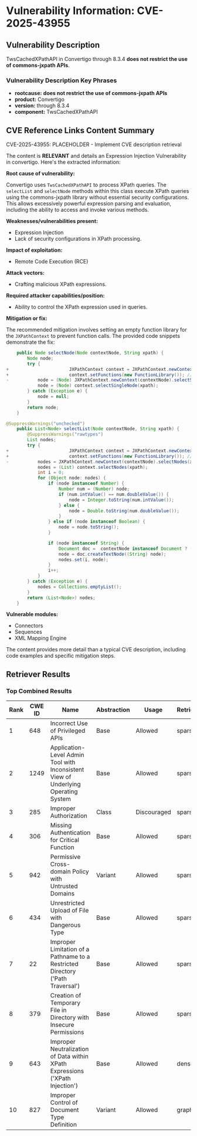 # Vulnerability Information: CVE-2025-43955

## Vulnerability Description
TwsCachedXPathAPI in Convertigo through 8.3.4 **does not restrict the use of commons-jxpath APIs**.

### Vulnerability Description Key Phrases
- **rootcause:** **does not restrict the use of commons-jxpath APIs**
- **product:** Convertigo
- **version:** through 8.3.4
- **component:** TwsCachedXPathAPI

## CVE Reference Links Content Summary
CVE-2025-43955: PLACEHOLDER - Implement CVE description retrieval

The content is **RELEVANT** and details an Expression Injection Vulnerability in convertigo. Here's the extracted information:

**Root cause of vulnerability:**

Convertigo uses `TwsCachedXPathAPI` to process XPath queries. The `selectList` and `selectNode` methods within this class execute XPath queries using the commons-jxpath library without essential security configurations. This allows excessively powerful expression parsing and evaluation, including the ability to access and invoke various methods.

**Weaknesses/vulnerabilities present:**

*   Expression Injection
*   Lack of security configurations in XPath processing.

**Impact of exploitation:**

*   Remote Code Execution (RCE)

**Attack vectors:**

*   Crafting malicious XPath expressions.

**Required attacker capabilities/position:**

*   Ability to control the XPath expression used in queries.

**Mitigation or fix:**

The recommended mitigation involves setting an empty function library for the `JXPathContext` to prevent function calls. The provided code snippets demonstrate the fix:

```java
	public Node selectNode(Node contextNode, String xpath) {
		Node node;
		try {
+                       JXPathContext context = JXPathContext.newContext(contextNode);
+                       context.setFunctions(new FunctionLibrary()); // Set empty function library to prevent calling functions
-			node = (Node) JXPathContext.newContext(contextNode).selectSingleNode(xpath);
			node = (Node) context.selectSingleNode(xpath);
		} catch (Exception e) {
			node = null;
		}
		return node;
	}
```

```java
@SuppressWarnings("unchecked")
	public List<Node> selectList(Node contextNode, String xpath) {
		@SuppressWarnings("rawtypes")
		List nodes;
		try {
+                       JXPathContext context = JXPathContext.newContext(contextNode);
+                       context.setFunctions(new FunctionLibrary()); // Set empty function library to prevent calling functions
-			nodes = JXPathContext.newContext(contextNode).selectNodes(xpath);
			nodes = (List) context.selectNodes(xpath);
			int i = 0;
			for (Object node: nodes) {
				if (node instanceof Number) {
					Number num = (Number) node;
					if (num.intValue() == num.doubleValue()) {
						node = Integer.toString(num.intValue());
					} else {
						node = Double.toString(num.doubleValue());
					}
				} else if (node instanceof Boolean) {
					node = node.toString();
				}

				if (node instanceof String) {
					Document doc =  contextNode instanceof Document ? (Document)contextNode : contextNode.getOwnerDocument();
					node = doc.createTextNode((String) node);
					nodes.set(i, node);
				}
				i++;
			}
		} catch (Exception e) {
			nodes = Collections.emptyList();
		}
		return (List<Node>) nodes;
	}
```

**Vulnerable modules:**

*   Connectors
*   Sequences
*   XML Mapping Engine

The content provides more detail than a typical CVE description, including code examples and specific mitigation steps.

## Retriever Results

### Top Combined Results

| Rank | CWE ID | Name | Abstraction | Usage  | Retrievers | Individual Scores |
|------|--------|------|-------------|-------|------------|-------------------|
| 1 | 648 | Incorrect Use of Privileged APIs | Base | Allowed | sparse | 0.146 |
| 2 | 1249 | Application-Level Admin Tool with Inconsistent View of Underlying Operating System | Base | Allowed | sparse | 0.132 |
| 3 | 285 | Improper Authorization | Class | Discouraged | sparse | 0.125 |
| 4 | 306 | Missing Authentication for Critical Function | Base | Allowed | sparse | 0.124 |
| 5 | 942 | Permissive Cross-domain Policy with Untrusted Domains | Variant | Allowed | sparse | 0.121 |
| 6 | 434 | Unrestricted Upload of File with Dangerous Type | Base | Allowed | sparse | 0.120 |
| 7 | 22 | Improper Limitation of a Pathname to a Restricted Directory ('Path Traversal') | Base | Allowed | sparse | 0.120 |
| 8 | 379 | Creation of Temporary File in Directory with Insecure Permissions | Base | Allowed | sparse | 0.120 |
| 9 | 643 | Improper Neutralization of Data within XPath Expressions ('XPath Injection') | Base | Allowed | dense | 0.479 |
| 10 | 827 | Improper Control of Document Type Definition | Variant | Allowed | graph | 0.002 |

